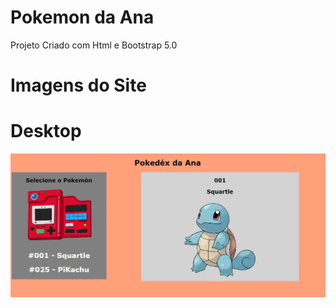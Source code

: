 # Pokemon da Ana 

Projeto Criado com Html e Bootstrap 5.0

# Imagens do Site 

# Desktop

![Image](Pokemom.PNG)

